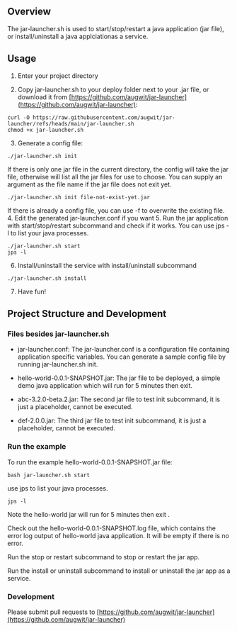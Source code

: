 ## Overview

The jar-launcher.sh is used to start/stop/restart a java application (jar file), or install/uninstall a java applciationas a service.

## Usage

1. Enter your project directory

2. Copy jar-launcher.sh to your deploy folder next to your .jar file, or download it from [https://github.com/augwit/jar-launcher](https://github.com/augwit/jar-launcher):
```shell
curl -O https://raw.githubusercontent.com/augwit/jar-launcher/refs/heads/main/jar-launcher.sh
chmod +x jar-launcher.sh
```
3. Generate a config file:
```shell
./jar-launcher.sh init
```
If there is only one jar file in the current directory, the config will take the jar file, otherwise will list all the jar files for use to choose.
You can supply an argument as the file name if the jar file does not exit yet.
```shell
./jar-launcher.sh init file-not-exist-yet.jar
```
If there is already a config file, you can use -f to overwrite the existing file.
4. Edit the generated jar-launcher.conf if you want
5. Run the jar application with start/stop/restart subcommand and check if it works. You can use jps -l to list your java processes.
```shell
./jar-launcher.sh start
jps -l
```
6. Install/uninstall the service with install/uninstall subcommand
```shell
./jar-launcher.sh install
```
7. Have fun! 


## Project Structure and Development

### Files besides jar-launcher.sh

- jar-launcher.conf: The jar-launcher.conf is a configuration file containing application specific variables. You can generate a sample config file by running jar-launcher.sh init.

- hello-world-0.0.1-SNAPSHOT.jar: The jar file to be deployed, a simple demo java application which will run for 5 minutes then exit.
- abc-3.2.0-beta.2.jar: The second jar file to test init subcommand, it is just a placeholder, cannot be executed.
- def-2.0.0.jar: The third jar file to test init subcommand, it is just a placeholder, cannot be executed.

### Run the example  
To run the example hello-world-0.0.1-SNAPSHOT.jar file:  
```shell
bash jar-launcher.sh start
```
use jps to list your java processes.
```shell
jps -l
```

Note the hello-world jar will run for 5 minutes then exit .  

Check out the hello-world-0.0.1-SNAPSHOT.log file, which contains the error log output of hello-world java application. It will be empty if there is no error.  

Run the stop or restart subcommand to stop or restart the jar app.  

Run the install or uninstall subcommand to install or uninstall the jar app as a service.  

### Development
Please submit pull requests to [https://github.com/augwit/jar-launcher](https://github.com/augwit/jar-launcher)